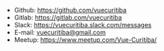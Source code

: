 - Github: https://github.com/vuecuritiba
- Gitlab: https://gitlab.com/vuecuritiba
- Slack: https://vuecuritiba.slack.com/messages
- E-mail: vuecuritiba@gmail.com
- Meetup: https://www.meetup.com/Vue-Curitiba/

